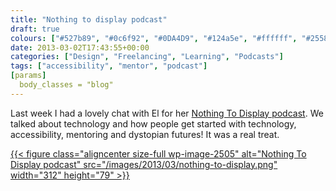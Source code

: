 ```yaml
---
title: "Nothing to display podcast"
draft: true
colours: ["#527b89", "#0c6f92", "#0DA4D9", "#124a5e", "#ffffff", "#25586a", "#e0e0e0"]
date: 2013-03-02T17:43:55+00:00
categories: ["Design", "Freelancing", "Learning", "Podcasts"]
tags: ["accessibility", "mentor", "podcast"]
[params]
  body_classes = "blog"
---
```


Last week I had a lovely chat with El for her [Nothing To Display podcast](http://nothingtodisplay.co.uk/2013/03/02/nothing-to-display-podcast-no-3-the-web-freelance-life-mentoring-with-laura-kalbag/). We talked about technology and how people get started with technology, accessibility, mentoring and dystopian futures! It was a real treat.

[{{< figure class="aligncenter size-full wp-image-2505" alt="Nothing To Display podcast" src="/images/2013/03/nothing-to-display.png" width="312" height="79" >}}](http://nothingtodisplay.co.uk/)

	